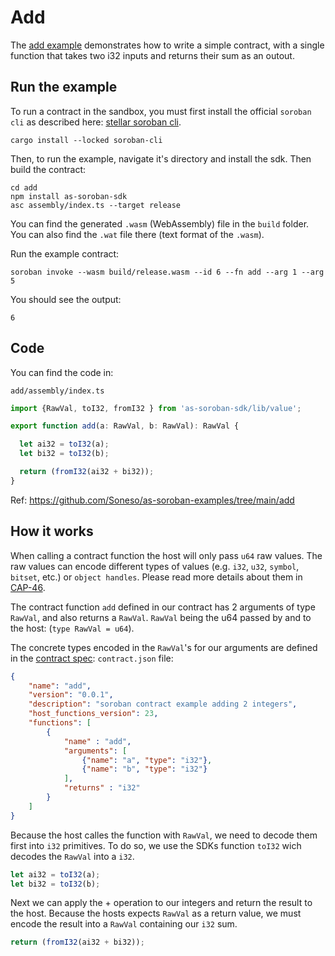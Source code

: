 # Add

The [add example](https://github.com/Soneso/as-soroban-examples/tree/main/add) demonstrates how to write a simple contract, with a single function that takes two i32 inputs and returns their sum as an outout.


## Run the example

To run a contract in the sandbox, you must first install the official ```soroban cli``` as described here: [stellar soroban cli](https://github.com/stellar/soroban-cli).

```shell
cargo install --locked soroban-cli
```

Then, to run the example, navigate it's directory and install the sdk. Then build the contract:

```shell
cd add
npm install as-soroban-sdk
asc assembly/index.ts --target release
```

You can find the generated ```.wasm``` (WebAssembly) file in the ```build``` folder. You can also find the ```.wat``` file there (text format of the ```.wasm```).

Run the example contract:

```shell
soroban invoke --wasm build/release.wasm --id 6 --fn add --arg 1 --arg 5
```

You should see the output:
```shell
6
```

## Code

You can find the code in:

```shell
add/assembly/index.ts
```

```typescript
import {RawVal, toI32, fromI32 } from 'as-soroban-sdk/lib/value';

export function add(a: RawVal, b: RawVal): RawVal {

  let ai32 = toI32(a);
  let bi32 = toI32(b);

  return (fromI32(ai32 + bi32));
}
```

Ref: https://github.com/Soneso/as-soroban-examples/tree/main/add

## How it works

When calling a contract function the host will only pass ```u64``` raw values. The raw values can encode different types of values (e.g. ```i32```, ```u32```, ```symbol```, ```bitset```, etc.) or ```object handles```. Please read more details about them in [CAP-46](https://github.com/stellar/stellar-protocol/blob/master/core/cap-0046.md#host-value-type).

The contract function ```add``` defined in our contract has 2 arguments of type ```RawVal```, and also returns a ```RawVal```. ```RawVal``` being the u64 passed by and to the host: (```type RawVal = u64```).

The concrete types encoded in the ```RawVal```'s for our arguments are defined in the [contract spec](https://github.com/Soneso/as-soroban-sdk#understanding-contract-metadata): ```contract.json``` file:

```json
{
    "name": "add",
    "version": "0.0.1",
    "description": "soroban contract example adding 2 integers",
    "host_functions_version": 23,
    "functions": [
        {
            "name" : "add",
            "arguments": [
                {"name": "a", "type": "i32"},
                {"name": "b", "type": "i32"}
            ],
            "returns" : "i32"
        }
    ]
}
```

Because the host calles the function with ```RawVal```, we need to decode them first into ```i32``` primitives. To do so, we use the
SDKs function ```toI32``` wich decodes the ```RawVal``` into a ```i32```.

```typescript
let ai32 = toI32(a);
let bi32 = toI32(b);
```

Next we can apply the + operation to our integers and return the result to the host. Because the hosts expects ```RawVal``` as a return value, we must encode the result into a ```RawVal``` containing our ```i32``` sum.

```typescript
return (fromI32(ai32 + bi32));
```
